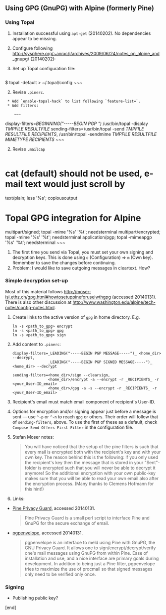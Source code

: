 ## Using GPG (GnuPG) with Alpine (formerly Pine)

### Using Topal

 1. Installation successful using `apt-get` (20140202). No dependencies appear to be missing.
 1. Configure following http://sysphere.org/~anrxc/j/archives/2009/06/24/notes_on_alpine_and_gnupg/ (20140202):

   2. Set up Topal configuration file:

        ~~~
$ topal -default > ~/.topal/config 
        ~~~

   2. Revise `.pinerc`. 
   
     * Add `enable-topal-hack` to list following `feature-list=`.
     * Add filters:

        ~~~
display-filters=_BEGINNING("-----BEGIN PGP ")_ /usr/bin/topal -display _TMPFILE_ _RESULTFILE_
sending-filters=/usr/bin/topal -send _TMPFILE_ _RESULTFILE_ _RECIPIENTS_,
                /usr/bin/topal -sendmime _TMPFILE_ _RESULTFILE_ _MIMETYPE_ _RECIPIENTS_
        ~~~

   2. Revise `.mailcap` 

        ~~~
# cat (default) should not be used, e-mail text would just scroll by
text/plain; less '%s'; copiousoutput
# Topal GPG integration for Alpine
multipart/signed; topal -mime '%s' '%t'; needsterminal
multipart/encrypted; topal -mime '%s' '%t'; needsterminal
application/pgp; topal -mimeapgp '%s' '%t'; needsterminal
        ~~~

 1. The first time you send via Topal, you must set your own signing and decryption keys. This is done using `o` (Configuration) => `m` (Own key). Remember to save the changes before continuing.
 1. Problem: I would like to save outgoing messages in cleartext. How?


### Simple decryption set-up

Most of this material follows http://moser-isi.ethz.ch/gpg.html#howtosetuppineforuseiwthgpg (accessed 20140131). There is also other discussion at http://www.washington.edu/alpine/tech-notes/config-notes.html.

 1. Create links to the active version of `gpg` in home directory. E.g.

        ln -s <path_to_gpg> encrypt
        ln -s <path_to_gpg> gpg
        ln -s <path_to_gpg> sign

 1. Add content to `.pinerc`:

        display-filters=_LEADING("-----BEGIN PGP MESSAGE-----")_ <home_dir> --decrypt,
                        _LEADING("-----BEGIN PGP SIGNED MESSAGE-----")_ <home_dir> --decrypt

        sending-filters=<home_dir>/sign --clearsign,
                        <home_dir>/encrypt -a --encrypt -r _RECIPIENTS_ -r <your_User-ID_email>
                        <home_dir>/gpg -a -s --encrypt -r _RECIPIENTS_ -r <your_User-ID_email>

 1. Recipient's email must match email component of recipient's User-ID. 
 1. Options for encryption and/or signing appear just before a message is sent — use `^-p` or `^-n` to reach `gpg` or others. Their order will follow that of `sending-filters`, above. To use the first of these as a default, check `Compose Send Offers First Filter` in the configuration file. 
 1. Stefan Moser notes:

    > You will have noticed that the setup of the pine filters is such that every mail is encrypted both with the recipient's key and with your own key. The reason behind this is the following: if you only used the recipient's key then the message that is stored in your "Sent"-folder is encrypted such that you will never be able to decrypt it anymore! So the additional encryption with your own public-key makes sure that you will be able to read your own email also after the encryption process. (Many thanks to Clemens Hofmann for this hint!) 

 1. Links:

   * [Pine Privacy Guard](http://quantumlab.net/pine_privacy_guard/), accessed 20140131.

        > Pine Privacy Guard is a small perl script to interface Pine and GnuPG for the secure exchange of email.

   * [pgpenvelope](http://pgpenvelope.sourceforge.net/), accessed 20140131. 

        > pgpenvelope is an interface to meld using Pine with GnuPG, the GNU Privacy Guard. It allows one to sign/encrypt/decrypt/verify one's mail messages using GnuPG from within Pine. Ease of installation and use, and a nice interface are primary goals during development. In addition to being just a Pine filter, pgpenvelope tries to maximize the use of procmail so that signed messages only need to be verified only once. 


### Signing

 * Publishing public key?


[end]
